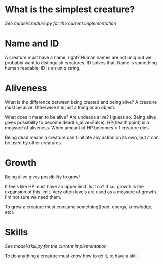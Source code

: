 # What is the simplest creature?

*See model/creature.py for the current implementation*

# Name and ID
A creature must have a name, right? Human names are not uniq but we probably want to distinguish creatures.
ID solves that. Name is something human readable, ID is an uniq string.

# Aliveness
What is the difference between being created and being alive?
A creature must be alive. Otherwise it is just a thing or an object.

What does it mean to be alive? Are undeads alive? I guess so.
Being alive gives possibility to become dead(is_alive=False).
HP(health point) is a measure of aliveness. When amount of HP becomes < 1 creature dies.

Being dead means a creature can't initiate any action on its own, but it can be used by other creatures.

# Growth
Being alive gives possibility to grow!

It feels like HP must have an upper limit. Is it so? If so, growth is the expansion of this limit.
Very often levels are used as a measure of growth. I'm not sure we need them.

To grow a creature must consume something(food, energy, knowledge, etc).

# Skills

*See model/skill.py for the current implementation*

To do anything a creature must know how to do it, to have a skill.
